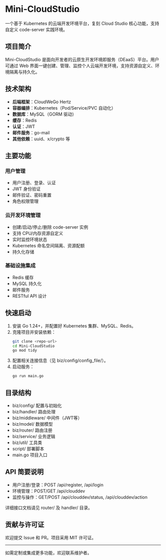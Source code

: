 # Mini-CloudStudio

一个基于 Kubernetes 的云端开发环境平台，复刻 Cloud Studio 核心功能，支持自定义 code-server 实践环境。

## 项目简介
Mini-CloudStudio 是面向开发者的云原生开发环境即服务（DEaaS）平台。用户可通过 Web 界面一键创建、管理、监控个人云端开发环境，支持资源自定义、环境隔离与持久化。

## 技术架构
- **后端框架**：CloudWeGo Hertz
- **容器编排**：Kubernetes（Pod/Service/PVC 自动化）
- **数据库**：MySQL（GORM 驱动）
- **缓存**：Redis
- **认证**：JWT
- **邮件服务**：go-mail
- **其他依赖**：uuid、x/crypto 等

## 主要功能
### 用户管理
- 用户注册、登录、认证
- JWT 身份验证
- 邮件验证、密码重置
- 角色权限管理

### 云开发环境管理
- 创建/启动/停止/删除 code-server 实例
- 支持 CPU/内存资源自定义
- 实时监控环境状态
- Kubernetes 命名空间隔离、资源配额
- 持久化存储

### 基础设施集成
- Redis 缓存
- MySQL 持久化
- 邮件服务
- RESTful API 设计

## 快速启动
1. 安装 Go 1.24+，并配置好 Kubernetes 集群、MySQL、Redis。
2. 克隆项目并安装依赖：
   ```bash
   git clone <repo-url>
   cd Mini-CloudStudio
   go mod tidy
   ```
3. 配置相关连接信息（见 biz/config/config_file/）。
4. 启动服务：
   ```bash
   go run main.go
   ```

## 目录结构
- biz/config/        配置与初始化
- biz/handler/       路由处理
- biz/middleware/    中间件（JWT等）
- biz/model/         数据模型
- biz/router/        路由注册
- biz/service/       业务逻辑
- biz/util/          工具类
- script/            部署脚本
- main.go            项目入口

## API 简要说明
- 用户注册/登录：POST /api/register, /api/login
- 环境管理：POST/GET /api/clouddev
- 监控与操作：GET/POST /api/clouddev/status, /api/clouddev/action

详细接口文档请见 router/ 及 handler/ 目录。

## 贡献与许可证
欢迎提交 Issue 和 PR。项目采用 MIT 许可证。

---
如需定制或集成更多功能，欢迎联系维护者。
